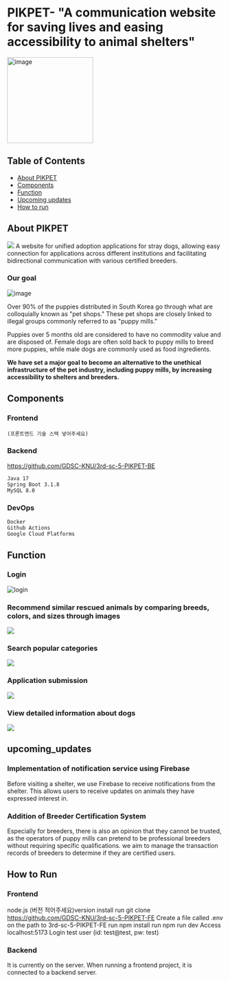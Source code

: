 # PIKPET- "A communication website for saving lives and easing accessibility to animal shelters"
<img width="200" alt="image" src="https://velog.velcdn.com/images/yooonwodyd/post/0c3dce86-1598-42fa-a099-4a795e75a08b/image.png">


## Table of Contents
- [About PIKPET](#About_PIKPET)
- [Components](#components)
- [Function](#function)
- [Upcoming updates](#upcoming_updates)
- [How to run](#How_to_run)

## About PIKPET
![](https://velog.velcdn.com/images/yooonwodyd/post/f0cb98b8-69ec-4e84-879b-275e8ae7e675/image.png)
A website for unified adoption applications for stray dogs, allowing easy connection for applications across different institutions and facilitating bidirectional communication with various certified breeders.

### Our goal
![image](https://github.com/GDSC-KNU/3rd-sc-5-PIKPET-BE/assets/112597963/58a7eb89-8ccc-4af3-9e7e-782b5b65e8ee)

Over 90% of the puppies distributed in South Korea go through what are colloquially known as "pet shops." These pet shops are closely linked to illegal groups commonly referred to as "puppy mills."

Puppies over 5 months old are considered to have no commodity value and are disposed of. Female dogs are often sold back to puppy mills to breed more puppies, while male dogs are commonly used as food ingredients.

**We have set a major goal to become an alternative to the unethical infrastructure of the pet industry, including puppy mills, by increasing accessibility to shelters and breeders.**


## Components
### Frontend
```
(프론트엔드 기술 스택 넣어주세요)
```

### Backend
https://github.com/GDSC-KNU/3rd-sc-5-PIKPET-BE
```
Java 17
Spring Boot 3.1.8
MySQL 8.0
```

### DevOps
```
Docker
Github Actions
Google Cloud Platforms
```


## Function
### Login
![login](https://velog.velcdn.com/images/yooonwodyd/post/f8b40454-f090-46f8-9407-15b1ad76a269/image.gif)
### Recommend similar rescued animals by comparing breeds, colors, and sizes through images
![](https://velog.velcdn.com/images/yooonwodyd/post/66e7b2f3-ce2b-457f-bdc4-36ae26f65d39/image.gif)
### Search popular categories
![](https://velog.velcdn.com/images/yooonwodyd/post/21489601-ebff-453e-b051-21f1a569e83c/image.gif)
### Application submission
![](https://velog.velcdn.com/images/yooonwodyd/post/570f01f5-10e3-4974-8769-4356ed22c739/image.gif)
### View detailed information about dogs
![](https://velog.velcdn.com/images/yooonwodyd/post/df815d40-2583-4fc1-b85f-be4bb73ab5b6/image.gif)


## upcoming_updates
### Implementation of notification service using Firebase
Before visiting a shelter, we use Firebase to receive notifications from the shelter. This allows users to receive updates on animals they have expressed interest in.
### Addition of Breeder Certification System
Especially for breeders, there is also an opinion that they cannot be trusted, as the operators of puppy mills can pretend to be professional breeders without requiring specific qualifications.
we aim to manage the transaction records of breeders to determine if they are certified users.





## How to Run
### Frontend
node.js (버전 적어주세요)version install
run git clone https://github.com/GDSC-KNU/3rd-sc-5-PIKPET-FE
Create a file called .env on the path to 3rd-sc-5-PIKPET-FE
run npm install
run npm run dev
Access localhost:5173
Login test user (id: test@test, pw: test)
### Backend
It is currently on the server. When running a frontend project, it is connected to a backend server.
